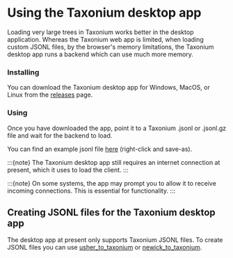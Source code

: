 # Using the Taxonium desktop app

Loading very large trees in Taxonium works better in the desktop application. Whereas the Taxonium web app is limited, when loading custom JSONL files, by the browser's memory limitations, the Taxonium desktop app runs a backend which can use much more memory.

### Installing

You can download the Taxonium desktop app for Windows, MacOS, or Linux from the [releases](https://github.com/theosanderson/taxonium/releases) page.

### Using

Once you have downloaded the app, point it to a Taxonium .jsonl or .jsonl.gz file and wait for the backend to load.

You can find an example jsonl file [here](https://github.com/theosanderson/taxonium/blob/master/taxonium_backend/tfci.jsonl?raw=true) (right-click and save-as).

:::{note}
The Taxonium desktop app still requires an internet connection at present, which it uses to load the client.
:::

:::{note}
On some systems, the app may prompt you to allow it to receive incoming connections. This is essential for functionality.
:::


## Creating JSONL files for the Taxonium desktop app

The desktop app at present only supports Taxonium JSONL files. To create JSONL files you can use [usher_to_taxonium](https://docs.taxonium.org/en/latest/taxoniumtools.html#usher-to-taxonium) or [newick_to_taxonium](https://docs.taxonium.org/en/latest/taxoniumtools.html#newick-to-taxonium).


